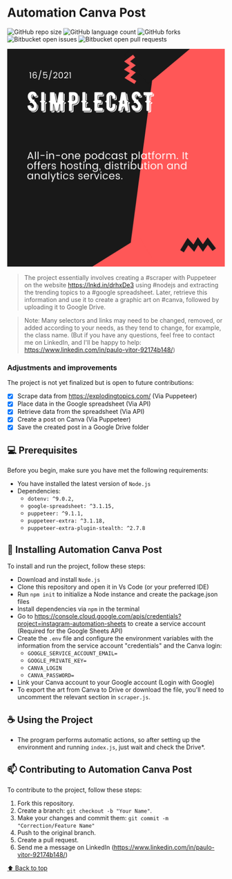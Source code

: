 # Automation Canva Post

<!---These are examples. See https://shields.io for other options or to customize this set of badges. You may want to include dependencies, project status, and license information here--->

![GitHub repo size](https://img.shields.io/github/repo-size/Paulo-2048/automation-canva-post?style=for-the-badge)
![GitHub language count](https://img.shields.io/github/languages/count/Paulo-2048/automation-canva-post?style=for-the-badge)
![GitHub forks](https://img.shields.io/github/forks/Paulo-2048/automation-canva-post?style=for-the-badge)
![Bitbucket open issues](https://img.shields.io/bitbucket/issues/Paulo-2048/automation-canva-post?style=for-the-badge)
![Bitbucket open pull requests](https://img.shields.io/bitbucket/pr-raw/Paulo-2048/automation-canva-post?style=for-the-badge)

<img src="example-image.png" alt="Created Design">

> The project essentially involves creating a #scraper with Puppeteer on the website https://lnkd.in/drhxDe3 using #nodejs and extracting the trending topics to a #google spreadsheet. Later, retrieve this information and use it to create a graphic art on #canva, followed by uploading it to Google Drive.

> Note: Many selectors and links may need to be changed, removed, or added according to your needs, as they tend to change, for example, the class name. (But if you have any questions, feel free to contact me on LinkedIn, and I'll be happy to help: https://www.linkedin.com/in/paulo-vitor-92174b148/)

### Adjustments and improvements

The project is not yet finalized but is open to future contributions:

- [x] Scrape data from https://explodingtopics.com/ (Via Puppeteer)
- [x] Place data in the Google spreadsheet (Via API)
- [x] Retrieve data from the spreadsheet (Via API)
- [x] Create a post on Canva (Via Puppeteer)
- [x] Save the created post in a Google Drive folder

## 💻 Prerequisites

Before you begin, make sure you have met the following requirements:
<!---These are just example requirements. Add, duplicate, or remove as necessary--->
* You have installed the latest version of `Node.js`
* Dependencies:
  * `dotenv: ^9.0.2,`
  * `google-spreadsheet: ^3.1.15,`
  * `puppeteer: ^9.1.1,`
  * `puppeteer-extra: ^3.1.18,`
  * `puppeteer-extra-plugin-stealth: ^2.7.8`

## 🚀 Installing Automation Canva Post

To install and run the project, follow these steps:

* Download and install `Node.js`
* Clone this repository and open it in Vs Code (or your preferred IDE)
* Run `npm init` to initialize a Node instance and create the package.json files
* Install dependencies via `npm` in the terminal
* Go to https://console.cloud.google.com/apis/credentials?project=instagram-automation-sheets to create a service account (Required for the Google Sheets API)
* Create the `.env` file and configure the environment variables with the information from the service account "credentials" and the Canva login:
  * `GOOGLE_SERVICE_ACCOUNT_EMAIL=`
  * `GOOGLE_PRIVATE_KEY=`
  * `CANVA_LOGIN`
  * `CANVA_PASSWORD=`
* Link your Canva account to your Google account (Login with Google)
* To export the art from Canva to Drive or download the file, you'll need to uncomment the relevant section in `scraper.js`.

## ☕ Using the Project

* The program performs automatic actions, so after setting up the environment and running `index.js`, just wait and check the Drive*.

## 📫 Contributing to Automation Canva Post
<!---If your README is long or if you have any specific processes or steps you want contributors to follow, consider creating a separate CONTRIBUTING.md file--->
To contribute to the project, follow these steps:

1. Fork this repository.
2. Create a branch: `git checkout -b "Your Name"`.
3. Make your changes and commit them: `git commit -m "Correction/Feature Name"`
4. Push to the original branch.
5. Create a pull request.
6. Send me a message on LinkedIn (https://www.linkedin.com/in/paulo-vitor-92174b148/)

[⬆ Back to top](#automation-canva-post)<br>
